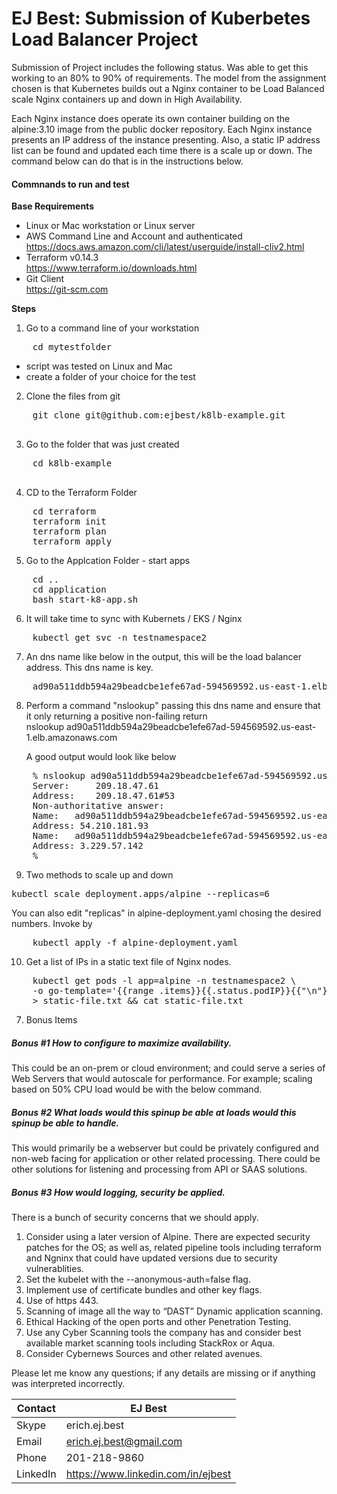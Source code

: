 # EJ Best: Submission of Kuberbetes Load Balancer Project 

Submission of Project includes the following status.  Was able to get this working to an 80% to 90% of requirements.  The model from the assignment chosen is that Kubernetes builds out a Nginx container to be Load Balanced scale Nginx containers up and down in High Availability. 

Each Nginx instance does operate its own container building on the alpine:3.10 image from the public docker repository.   Each Nginx instance presents an IP address of the instance presenting.  Also, a static IP address list can be found and updated each time there is a scale up or down.  The command below can do that is in the instructions below.

#### Commnands to run and test

**Base Requirements**
 <br>
-  Linux or Mac workstation or Linux server
-  AWS Command Line and Account and authenticated<br>
    https://docs.aws.amazon.com/cli/latest/userguide/install-cliv2.html<br>
-  Terraform v0.14.3<br>
    https://www.terraform.io/downloads.html
-  Git Client<br>
    https://git-scm.com

**Steps** 
1. Go to a command line of your workstation<br>
<pre>
    cd mytestfolder
</pre>
- script was tested on Linux and Mac
- create a folder of your choice for the test
2. Clone the files from git
<pre>
    git clone git@github.com:ejbest/k8lb-example.git<br>
</pre>
3. Go to the folder that was just created
<pre>
    cd k8lb-example<br>
</pre>

4. CD to the Terraform Folder
<pre>
    cd terraform
    terraform init
    terraform plan
    terraform apply
</pre>

5. Go to the Applcation Folder - start apps
<pre>
    cd ..
    cd application
    bash start-k8-app.sh 
</pre>

6. It will take time to sync with Kubernets / EKS / Nginx 
<pre>
    kubectl get svc -n testnamespace2
</pre>
7. An dns name like below in the output, this will be the load balancer address.  This dns name is key.
<pre>
    ad90a511ddb594a29beadcbe1efe67ad-594569592.us-east-1.elb.amazonaws.com 
</pre>
8. Perform a command "nslookup" passing this dns name and ensure that it only returning a positive non-failing return <br>
    nslookup ad90a511ddb594a29beadcbe1efe67ad-594569592.us-east-1.elb.amazonaws.com 

    A good output would look like below 
<pre>
    % nslookup ad90a511ddb594a29beadcbe1efe67ad-594569592.us-east-1.elb.amazonaws.com 
    Server:		209.18.47.61
    Address:	209.18.47.61#53
    Non-authoritative answer:
    Name:	ad90a511ddb594a29beadcbe1efe67ad-594569592.us-east-1.elb.amazonaws.com
    Address: 54.210.181.93
    Name:	ad90a511ddb594a29beadcbe1efe67ad-594569592.us-east-1.elb.amazonaws.com
    Address: 3.229.57.142
    %
</pre>

9. Two methods to scale up and down
<pre>
kubectl scale deployment.apps/alpine --replicas=6 
</pre>
You can also edit "replicas" in alpine-deployment.yaml chosing the desired numbers.  Invoke by 
<pre>
    kubectl apply -f alpine-deployment.yaml
</pre>

10. Get a list of IPs in a static text file of Nginx nodes.
<pre>
    kubectl get pods -l app=alpine -n testnamespace2 \
    -o go-template='{{range .items}}{{.status.podIP}}{{"\n"}}{{end}}' \
    > static-file.txt && cat static-file.txt
</pre>

7. Bonus Items
##### Bonus #1 How to configure to maximize availability.
This could be an on-prem or cloud environment; and could serve a series of Web Servers that would autoscale for performance.   For example; scaling based on 50% CPU load would be with the below command.

##### Bonus #2 What loads would this spinup be able at loads would this spinup be able to handle. 
This would primarily be a webserver but could be privately configured and non-web facing for application or other related processing.  There could be other solutions for listening and processing from API or SAAS solutions.

##### Bonus #3  How would logging, security be applied. 
There is a bunch of security concerns that we should apply.
1.	Consider using a later version of Alpine.  There are expected security patches for the OS; as well as, related pipeline tools including terraform and Ngninx that could have updated versions due to security vulnerablities.
2.	Set the kubelet with the --anonymous-auth=false flag.
3.	Implement use of certificate bundles and other key flags.
4.	Use of https 443.
5.	Scanning of image all the way to “DAST” Dynamic application scanning.
6.	Ethical Hacking of the open ports and other Penetration Testing.
7.  Use any Cyber Scanning tools the company has and consider best available market scanning tools including StackRox or Aqua.
8.  Consider Cybernews Sources and other related avenues.

Please let me know any questions; if any details are missing or if anything was interpreted incorrectly.

| Contact  | EJ Best
| ------------ | -------------------------------------
| Skype | erich.ej.best
| Email | erich.ej.best@gmail.com
| Phone | 201-218-9860
| LinkedIn | https://www.linkedin.com/in/ejbest
